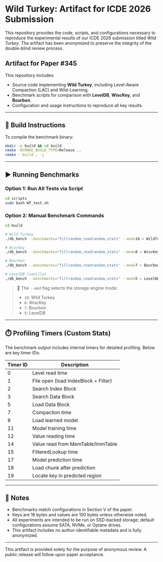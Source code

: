 # Wild Turkey: Artifact for ICDE 2026 Submission

This repository provides the code, scripts, and configurations necessary to reproduce the experimental results of our ICDE 2026 submission titled *Wild Turkey*. The artifact has been anonymized to preserve the integrity of the double-blind review process.

## Artifact for Paper #345

This repository includes:
- Source code implementing **Wild Turkey**, including Level-Aware Compaction (LAC) and Wild-Learning.
- Benchmark scripts for comparison with **LevelDB**, **WiscKey**, and **Bourbon**.
- Configuration and usage instructions to reproduce all key results.

---

## 🔧 Build Instructions

To compile the benchmark binary:

```bash
mkdir -p build && cd build
cmake -DCMAKE_BUILD_TYPE=Release ..
cmake --build . -j
```

---

## ▶️ Running Benchmarks

### Option 1: Run All Tests via Script

```bash
cd scripts
sudo bash WT_test.sh
```

### Option 2: Manual Benchmark Commands

```bash
cd build

# Wild Turkey
./db_bench --benchmarks="fillrandom,readrandom,stats" --mod=10 > WildTurkey_test.log

# WiscKey
./db_bench --benchmarks="fillrandom,readrandom,stats" --mod=8 > WiscKey_test.log

# Bourbon
./db_bench --benchmarks="fillrandom,readrandom,stats" --mod=7 > Bourbon_test.log

# LevelDB (vanilla)
./db_bench --benchmarks="fillrandom,readrandom,stats" --mod=5 > LevelDB_test.log
```

> 🔸 The `--mod` flag selects the storage engine mode:
> - `10`: Wild Turkey
> - `8`: WiscKey
> - `7`: Bourbon
> - `5`: LevelDB

---

## ⏱️ Profiling Timers (Custom Stats)

The benchmark output includes internal timers for detailed profiling. Below are key timer IDs:

| Timer ID | Description                          |
|----------|--------------------------------------|
| 0        | Level read time                      |
| 1        | File open (load IndexBlock + Filter) |
| 2        | Search Index Block                   |
| 3        | Search Data Block                    |
| 5        | Load Data Block                      |
| 7        | Compaction time                      |
| 8        | Load learned model                   |
| 11       | Model training time                  |
| 12       | Value reading time                   |
| 14       | Value read from MemTable/ImmTable    |
| 15       | FilteredLookup time                  |
| 17       | Model prediction time                |
| 18       | Load chunk after prediction          |
| 19       | Locate key in predicted region       |

---

## 📎 Notes

- Benchmarks match configurations in Section V of the paper.
- Keys are 16 bytes and values are 100 bytes unless otherwise noted.
- All experiments are intended to be run on SSD-backed storage; default configurations assume SATA, NVMe, or Optane drives.
- This artifact includes no author-identifiable metadata and is fully anonymized.

---

This artifact is provided solely for the purpose of anonymous review. A public release will follow upon paper acceptance.
